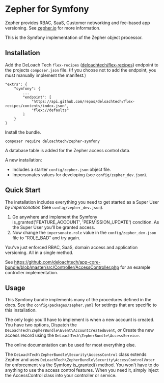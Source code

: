 Zepher for Symfony
==================

Zepher provides RBAC, SaaS, Customer networking and fee-based app versioning. See [zepher.io](https://zepher.io) for more information.

This is the Symfony implementation of the Zepher object processor.


Installation
------------

Add the DeLoach Tech `flex-recipes` ([deloachtech/flex-recipes](https://github.com/deloachtech/flex-recipes)) endpoint to the projects `composer.json` file. (If you choose not to add the endpoint, you must manually implement the manifest.)

    "extra": {
        "symfony": {
            ...
            "endpoint": [
                "https://api.github.com/repos/deloachtech/flex-recipes/contents/index.json",
                "flex://defaults"
            ]
        }
    }

Install the bundle.

    composer require deloachtech/zepher-symfony


A database table is added for the Zepher access control data.

A new installation:
* Includes a starter `config/zepher.json` object file.
* Impersonates values for developing (see `config/zepher_dev.json`).

Quick Start
-----------

The installation includes everything you need to get started as a Super User _by impersonation_ (See `config/zepher_dev.json`).

1. Go anywhere and implement the Symfony is_granted('FEATURE_ACCOUNT', 'PERMISSION_UPDATE') condition. As the Super User you'll be granted access.
2. Now change the `impersonate.role` value in the `config/zepher_dev.json` file to "ROLE_BAD" and try again.

You've just enforced RBAC, SaaS, domain access and application versioning. All in a single method.

See https://github.com/deloachtech/app-core-bundle/blob/master/src/Controller/AccessController.php
for an example controller implementation.

Usage
-----

This Symfony bundle implements many of the procedures defined in the docs. See the `config/packages/zepher.yaml` for settings that are specific to this installation.

The only logic you'll have to implement is when a new account is created. You have two options, Dispatch the `DeLoachTech\ZepherBundle\Event\AccountCreatedEvent`, _or_ Create the new access record using the `DeLoachTech\ZepherBundle\AccessService`.


The online documentation can be used for most everything else.

The `DeLoachTech\ZepherBundle\Security\AccessControl` class extends Zepher and uses `DeLoachTech\ZepherBundle\Security\AccessControlVoter` for enforcement via the Symfony is_granted() method. You won't have to do anything to use the access control features. When you need it, simply inject the AccessControl class into your controller or service.



